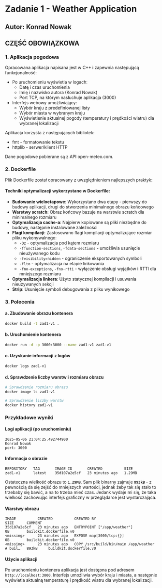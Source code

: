 # Zadanie 1 - Weather Application

## Autor: Konrad Nowak

## CZĘŚĆ OBOWIĄZKOWA

### 1. Aplikacja pogodowa

Opracowana aplikacja napisana jest w C++ i zapewnia następującą funkcjonalność:
- Po uruchomieniu wyświetla w logach:
  - Datę i czas uruchomienia
  - Imię i nazwisko autora (Konrad Nowak)
  - Port TCP, na którym nasłuchuje aplikacja (3000)
- Interfejs webowy umożliwiający:
  - Wybór kraju z predefiniowanej listy
  - Wybór miasta w wybranym kraju
  - Wyświetlenie aktualnej pogody (temperatury i prędkości wiatru) dla wybranej lokalizacji

Aplikacja korzysta z następujących bibliotek:
- fmt - formatowanie tekstu
- httplib - serwer/klient HTTP

Dane pogodowe pobierane są z API open-meteo.com.

### 2. Dockerfile

Plik Dockerfile został opracowany z uwzględnieniem najlepszych praktyk:

#### Techniki optymalizacji wykorzystane w Dockerfile:
- **Budowanie wieloetapowe**: Wykorzystano dwa etapy - pierwszy do budowy aplikacji, drugi do stworzenia minimalnego obrazu końcowego
- **Warstwy scratch**: Obraz końcowy bazuje na warstwie scratch dla minimalnego rozmiaru
- **Optymalizacja cache-a**: Najpierw kopiowane są pliki niezbędne do budowy, następnie instalowane zależności
- **Flagi kompilacji**: Zastosowano flagi kompilacji optymalizujące rozmiar pliku wykonywalnego:
  - `-Oz` - optymalizacja pod kątem rozmiaru
  - `-ffunction-sections`, `-fdata-sections` - umożliwia usunięcie nieużywanego kodu
  - `-fvisibility=hidden` - ograniczenie eksportowanych symboli
  - `-flto` - optymalizacja na etapie linkowania
  - `-fno-exceptions`, `-fno-rtti` - wyłączenie obsługi wyjątków i RTTI dla mniejszego rozmiaru
- **Optymalizacja linkera**: Użyto statycznej kompilacji i usuwania nieużywanych sekcji
- **Strip**: Usunięcie symboli debugowania z pliku wynikowego

### 3. Polecenia

#### a. Zbudowanie obrazu kontenera
```bash
docker build -t zad1-v1 .
```

#### b. Uruchomienie kontenera
```bash
docker run -d -p 3000:3000 --name zad1-v1 zad1-v1
```

#### c. Uzyskanie informacji z logów
```bash
docker logs zad1-v1
```

#### d. Sprawdzenie liczby warstw i rozmiaru obrazu
```bash
# Sprawdzenie rozmiaru obrazu
docker image ls zad1-v1

# Sprawdzenie liczby warstw
docker history zad1-v1
```

### Przykładowe wyniki

#### Logi aplikacji (po uruchomieniu)
```
2025-05-06 21:04:25.492744900
Konrad Nowak
port: 3000
```

#### Informacja o obrazie
```
REPOSITORY   TAG       IMAGE ID       CREATED          SIZE
zad1-v1      latest    35d107a2e5cf   23 minutes ago   1.29MB
```
Ostateczna wielkość obrazu to **`1.29MB`**. Sam plik binarny zajmuje **`893kB`** - z pewnością da się zejść do mniejszych wartości, jednak żeby tak się stało to trzebaby się bawić, a na to trzeba mieć czas. Jedank wydaje mi się, że taka wielkość zachowując interfejs graficzny w przeglądarce jest wystarczająca.

#### Warstwy obrazu
```
IMAGE          CREATED          CREATED BY                                      SIZE      COMMENT
35d107a2e5cf   23 minutes ago   ENTRYPOINT ["/app/weather"]                     0B        buildkit.dockerfile.v0
<missing>      23 minutes ago   EXPOSE map[3000/tcp:{}]                         0B        buildkit.dockerfile.v0
<missing>      23 minutes ago   COPY /src/build/bin/main /app/weather # buil…   893kB     buildkit.dockerfile.v0 
```

#### Użycie aplikacji
Po uruchomieniu kontenera aplikacja jest dostępna pod adresem `http://localhost:3000`. Interfejs umożliwia wybór kraju i miasta, a następnie wyświetla aktualną temperaturę i prędkość wiatru dla wybranej lokalizacji.
